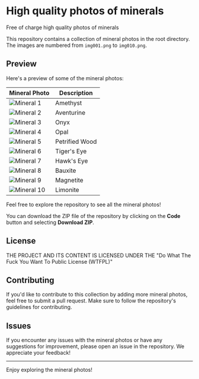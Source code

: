 # High quality photos of minerals
Free of charge high quality photos of minerals

This repository contains a collection of mineral photos in the root directory. The images are numbered from `img001.png` to `img010.png`. 

## Preview

Here's a preview of some of the mineral photos:

| Mineral Photo     | Description |
|-------------------|-------------|
| ![Mineral 1](img001.png) | Amethyst |
| ![Mineral 2](img002.png) | Aventurine |
| ![Mineral 3](img003.png) | Onyx |
| ![Mineral 4](img004.png) | Opal |
| ![Mineral 5](img005.png) | Petrified Wood |
| ![Mineral 6](img006.png) | Tiger's Eye |
| ![Mineral 7](img007.png) | Hawk's Eye |
| ![Mineral 8](img008.png) | Bauxite |
| ![Mineral 9](img009.png) | Magnetite |
| ![Mineral 10](img010.png) | Limonite |

Feel free to explore the repository to see all the mineral photos!

You can download the ZIP file of the repository by clicking on the **Code** button and selecting **Download ZIP**.

## License

THE PROJECT AND ITS CONTENT IS LICENSED UNDER THE "Do What The Fuck You Want To Public License (WTFPL)"

## Contributing

If you'd like to contribute to this collection by adding more mineral photos, feel free to submit a pull request. Make sure to follow the repository's guidelines for contributing.

## Issues

If you encounter any issues with the mineral photos or have any suggestions for improvement, please open an issue in the repository. We appreciate your feedback!

---

Enjoy exploring the mineral photos!
